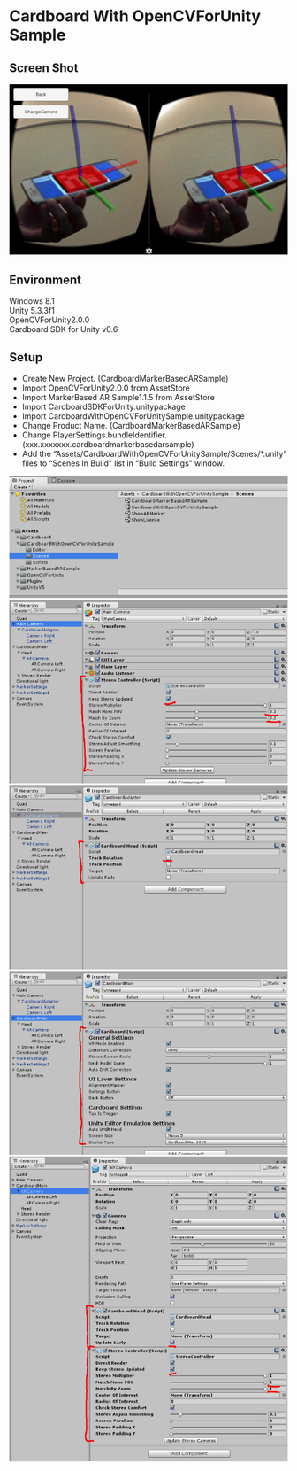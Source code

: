 Cardboard With OpenCVForUnity Sample
====================

Screen Shot
-----
![ScreenShot.jpg](ScreenShot.jpg)


Environment
-----
Windows 8.1  
Unity 5.3.3f1  
OpenCVForUnity2.0.0  
Cardboard SDK for Unity v0.6


Setup
-----
* Create New Project. (CardboardMarkerBasedARSample)
* Import OpenCVForUnity2.0.0 from AssetStore  
* Import MarkerBased AR Sample1.1.5 from AssetStore  
* Import CardboardSDKForUnity.unitypackage  
* Import CardboardWithOpenCVForUnitySample.unitypackage 
* Change Product Name. (CardboardMarkerBasedARSample)  
* Change PlayerSettings.bundleIdentifier. (xxx.xxxxxxx.cardboardmarkerbasedarsample)  
* Add the “Assets/CardboardWithOpenCVForUnitySample/Scenes/*.unity” files to “Scenes In Build” list in “Build Settings” window.

![ProjectWindow.jpg](ProjectWindow.jpg)  
![MainCamera_Inspector.jpg](MainCamera_Inspector.jpg)  
![CaedboardAdaptor_Inspector.jpg](CaedboardAdaptor_Inspector.jpg)  
![CardboardMain_Inspector.jpg](CardboardMain_Inspector.jpg)  
![ARCamera_Inspector.jpg](ARCamera_Inspector.jpg)  
